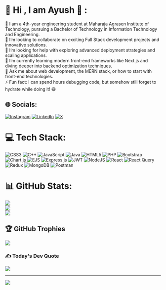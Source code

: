# 💫 Hi , I am Ayush 👋 :
🔭 I am a 4th-year engineering student at Maharaja Agrasen Institute of Technology, pursuing a Bachelor of Technology in Information Technology and Engineering.  <br>👯 I’m looking to collaborate on exciting Full Stack development projects and innovative solutions.  <br>🤝 I’m looking for help with exploring advanced deployment strategies and scaling applications.  <br>🌱 I’m currently learning modern front-end frameworks like Next.js and diving deeper into backend optimization techniques.  <br>💬 Ask me about web development, the MERN stack, or how to start with front-end technologies.  <br>⚡ Fun fact: I can spend hours debugging code, but somehow still forget to hydrate while doing it! 😄


## 🌐 Socials:
[![Instagram](https://img.shields.io/badge/Instagram-%23E4405F.svg?logo=Instagram&logoColor=white)](https://instagram.com/ayushsrivastava310) [![LinkedIn](https://img.shields.io/badge/LinkedIn-%230077B5.svg?logo=linkedin&logoColor=white)](https://linkedin.com/in/ayush-srivastava-919716229) [![X](https://img.shields.io/badge/X-black.svg?logo=X&logoColor=white)](https://x.com/AYUSHSR56351234) 

# 💻 Tech Stack:
![CSS3](https://img.shields.io/badge/css3-%231572B6.svg?style=flat&logo=css3&logoColor=white) ![C++](https://img.shields.io/badge/c++-%2300599C.svg?style=flat&logo=c%2B%2B&logoColor=white)  ![JavaScript](https://img.shields.io/badge/javascript-%23323330.svg?style=flat&logo=javascript&logoColor=%23F7DF1E) ![Java](https://img.shields.io/badge/java-%23ED8B00.svg?style=flat&logo=openjdk&logoColor=white) ![HTML5](https://img.shields.io/badge/html5-%23E34F26.svg?style=flat&logo=html5&logoColor=white) ![PHP](https://img.shields.io/badge/php-%23777BB4.svg?style=flat&logo=php&logoColor=white)  ![Bootstrap](https://img.shields.io/badge/bootstrap-%238511FA.svg?style=flat&logo=bootstrap&logoColor=white)  ![Chart.js](https://img.shields.io/badge/chart.js-F5788D.svg?style=flat&logo=chart.js&logoColor=white)  ![EJS](https://img.shields.io/badge/ejs-%23B4CA65.svg?style=flat&logo=ejs&logoColor=black) ![Express.js](https://img.shields.io/badge/express.js-%23404d59.svg?style=flat&logo=express&logoColor=%2361DAFB) ![JWT](https://img.shields.io/badge/JWT-black?style=flat&logo=JSON%20web%20tokens) ![NodeJS](https://img.shields.io/badge/node.js-6DA55F?style=flat&logo=node.js&logoColor=white)  ![React](https://img.shields.io/badge/react-%2320232a.svg?style=flat&logo=react&logoColor=%2361DAFB) ![React Query](https://img.shields.io/badge/-React%20Query-FF4154?style=flat&logo=react%20query&logoColor=white)  ![Redux](https://img.shields.io/badge/redux-%23593d88.svg?style=flat&logo=redux&logoColor=white)  ![MongoDB](https://img.shields.io/badge/MongoDB-%234ea94b.svg?style=flat&logo=mongodb&logoColor=white)  ![Postman](https://img.shields.io/badge/Postman-FF6C37?style=flat&logo=postman&logoColor=white)
# 📊 GitHub Stats:
![](https://github-readme-stats.vercel.app/api?username=ayush-310&theme=dark&hide_border=false&include_all_commits=false&count_private=false)<br/>
![](https://github-readme-streak-stats.herokuapp.com/?user=ayush-310&theme=dark&hide_border=false)<br/>
![](https://github-readme-stats.vercel.app/api/top-langs/?username=ayush-310&theme=dark&hide_border=false&include_all_commits=false&count_private=false&layout=compact)

## 🏆 GitHub Trophies
![](https://github-profile-trophy.vercel.app/?username=ayush-310&theme=radical&no-frame=false&no-bg=false&margin-w=4)

### ✍️ Today's Dev Quote
![](https://quotes-github-readme.vercel.app/api?type=horizontal&theme=radical)

---
[![](https://visitcount.itsvg.in/api?id=ayush-310&icon=0&color=0)](https://visitcount.itsvg.in)

<!-- Proudly created with GPRM ( https://gprm.itsvg.in ) -->
